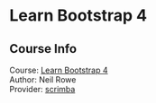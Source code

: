 # Learn Bootstrap 4

## Course Info
Course: [Learn Bootstrap 4](https://scrimba.com/g/gbootstrap4)  
Author: Neil Rowe  
Provider: [scrimba](https://scrimba.com)  
